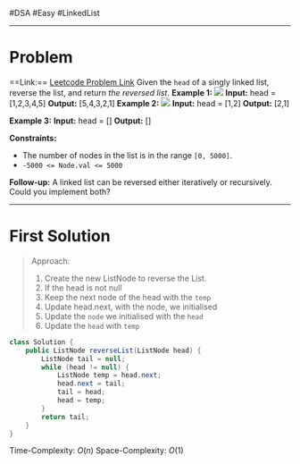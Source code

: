 #DSA #Easy #LinkedList 
___
# Problem
==Link:== [Leetcode Problem Link](https://leetcode.com/problems/reverse-linked-list/?envType=problem-list-v2&envId=linked-list)
Given the `head` of a singly linked list, reverse the list, and return _the reversed list_.
**Example 1:**
![](https://assets.leetcode.com/uploads/2021/02/19/rev1ex1.jpg)
	**Input:** head = [1,2,3,4,5]
	**Output:** [5,4,3,2,1]
**Example 2:**
![](https://assets.leetcode.com/uploads/2021/02/19/rev1ex2.jpg)
	**Input:** head = [1,2]
	**Output:** [2,1]

**Example 3:**
	**Input:** head = []
	**Output:** []

**Constraints:**
- The number of nodes in the list is in the range `[0, 5000]`.
- `-5000 <= Node.val <= 5000`

**Follow-up:** A linked list can be reversed either iteratively or recursively. Could you implement both?
___
# First Solution
>Approach:
>1. Create the new ListNode to reverse the List.
>2. If the head is not null 
>	1. Keep the next node of the head with the `temp`  
>	2. Update head.next, with the node, we initialised  
>	3. Update the `node` we initialised with the `head`  
>	4. Update the `head` with `temp`
```java
class Solution {
    public ListNode reverseList(ListNode head) {
        ListNode tail = null;
        while (head != null) {
            ListNode temp = head.next;
            head.next = tail;
            tail = head;
            head = temp;
        }
        return tail;
    }
}
```
Time-Complexity: $O(n)$
Space-Complexity: $O(1)$